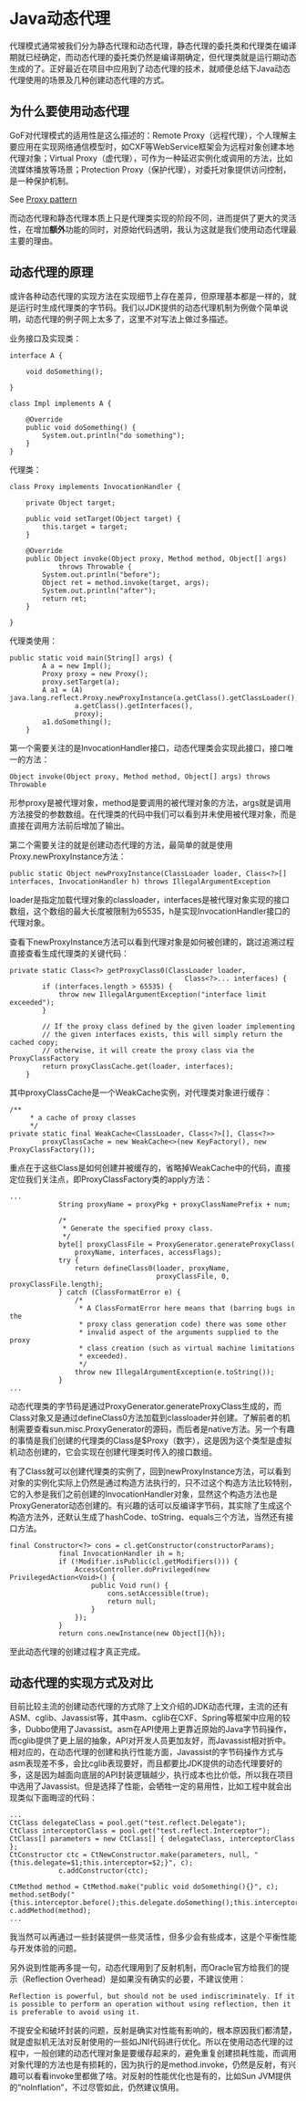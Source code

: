 # Java动态代理

代理模式通常被我们分为静态代理和动态代理，静态代理的委托类和代理类在编译期就已经确定，而动态代理的委托类仍然是编译期确定，但代理类就是运行期动态生成的了。正好最近在项目中应用到了动态代理的技术，就顺便总结下Java动态代理使用的场景及几种创建动态代理的方式。

## 为什么要使用动态代理

GoF对代理模式的适用性是这么描述的：Remote Proxy（远程代理），个人理解主要应用在实现网络通信模型时，如CXF等WebService框架会为远程对象创建本地代理对象；Virtual Proxy（虚代理），可作为一种延迟实例化或调用的方法，比如流媒体播放等场景；Protection Proxy（保护代理），对委托对象提供访问控制，是一种保护机制。

See [Proxy pattern](https://en.wikipedia.org/wiki/Proxy_pattern)

而动态代理和静态代理本质上只是代理类实现的阶段不同，进而提供了更大的灵活性，在增加**额外**功能的同时，对原始代码透明，我认为这就是我们使用动态代理最主要的理由。

## 动态代理的原理

或许各种动态代理的实现方法在实现细节上存在差异，但原理基本都是一样的，就是运行时生成代理类的字节码。我们以JDK提供的动态代理机制为例做个简单说明，动态代理的例子网上太多了，这里不对写法上做过多描述。

业务接口及实现类：

```
interface A {

	void doSomething();

}

class Impl implements A {

	@Override
	public void doSomething() {
		System.out.println("do something");
	}
}
```

代理类：

```
class Proxy implements InvocationHandler {

	private Object target;

	public void setTarget(Object target) {
		this.target = target;
	}

	@Override
	public Object invoke(Object proxy, Method method, Object[] args) 
			throws Throwable {
		System.out.println("before");
		Object ret = method.invoke(target, args);
		System.out.println("after");
		return ret;
	}

}
```

代理类使用：

```
public static void main(String[] args) {
		A a = new Impl();
		Proxy proxy = new Proxy();
		proxy.setTarget(a);
		A a1 = (A) java.lang.reflect.Proxy.newProxyInstance(a.getClass().getClassLoader(), 
				a.getClass().getInterfaces(),
				proxy);
		a1.doSomething();
	}
```
第一个需要关注的是InvocationHandler接口，动态代理类会实现此接口，接口唯一的方法：

`Object invoke(Object proxy, Method method, Object[] args) throws Throwable`

形参proxy是被代理对象，method是要调用的被代理对象的方法，args就是调用方法接受的参数数组。在代理类的代码中我们可以看到并未使用被代理对象，而是直接在调用方法前后增加了输出。

第二个需要关注的就是创建动态代理的方法，最简单的就是使用Proxy.newProxyInstance方法：

`public static Object newProxyInstance(ClassLoader loader,
                                          Class<?>[] interfaces,
                                          InvocationHandler h)
        throws IllegalArgumentException`

loader是指定加载代理对象的classloader，interfaces是被代理对象实现的接口数组，这个数组的最大长度被限制为65535，h是实现InvocationHandler接口的代理对象。

查看下newProxyInstance方法可以看到代理对象是如何被创建的，跳过追溯过程直接查看生成代理类的关键代码：

```
private static Class<?> getProxyClass0(ClassLoader loader,
                                           Class<?>... interfaces) {
        if (interfaces.length > 65535) {
            throw new IllegalArgumentException("interface limit exceeded");
        }

        // If the proxy class defined by the given loader implementing
        // the given interfaces exists, this will simply return the cached copy;
        // otherwise, it will create the proxy class via the ProxyClassFactory
        return proxyClassCache.get(loader, interfaces);
    }
```
其中proxyClassCache是一个WeakCache实例，对代理类对象进行缓存：

```
/**
     * a cache of proxy classes
     */
private static final WeakCache<ClassLoader, Class<?>[], Class<?>>
        proxyClassCache = new WeakCache<>(new KeyFactory(), new ProxyClassFactory());
```

重点在于这些Class是如何创建并被缓存的，省略掉WeakCache中的代码，直接定位我们关注点，即ProxyClassFactory类的apply方法：

```
...
			String proxyName = proxyPkg + proxyClassNamePrefix + num;

            /*
             * Generate the specified proxy class.
             */
            byte[] proxyClassFile = ProxyGenerator.generateProxyClass(
                proxyName, interfaces, accessFlags);
            try {
                return defineClass0(loader, proxyName,
                                    proxyClassFile, 0, proxyClassFile.length);
            } catch (ClassFormatError e) {
                /*
                 * A ClassFormatError here means that (barring bugs in the
                 * proxy class generation code) there was some other
                 * invalid aspect of the arguments supplied to the proxy
                 * class creation (such as virtual machine limitations
                 * exceeded).
                 */
                throw new IllegalArgumentException(e.toString());
            }
...
```
动态代理类的字节码是通过ProxyGenerator.generateProxyClass生成的，而Class对象又是通过defineClass0方法加载到classloader并创建。了解前者的机制需要查看sun.misc.ProxyGenerator的源码，而后者是native方法。另一个有趣的事情是我们创建的代理类的Class是$Proxy（数字），这是因为这个类型是虚拟机动态创建的，它会实现在创建代理类时传入的接口数组。

有了Class就可以创建代理类的实例了，回到newProxyInstance方法，可以看到对象的实例化实际上仍然是通过构造方法执行的，只不过这个构造方法比较特别，它的入参是我们之前创建的InvocationHandler对象，显然这个构造方法也是ProxyGenerator动态创建的。有兴趣的话可以反编译字节码，其实除了生成这个构造方法外，还默认生成了hashCode、toString、equals三个方法，当然还有接口方法。

```
final Constructor<?> cons = cl.getConstructor(constructorParams);
            final InvocationHandler ih = h;
            if (!Modifier.isPublic(cl.getModifiers())) {
                AccessController.doPrivileged(new PrivilegedAction<Void>() {
                    public Void run() {
                        cons.setAccessible(true);
                        return null;
                    }
                });
            }
            return cons.newInstance(new Object[]{h});
```
至此动态代理的创建过程才真正完成。

## 动态代理的实现方式及对比

目前比较主流的创建动态代理的方式除了上文介绍的JDK动态代理，主流的还有ASM、cglib、Javassist等，其中asm、cglib在CXF、Spring等框架中应用的较多，Dubbo使用了Javassist。asm在API使用上更靠近原始的Java字节码操作，而cglib提供了更上层的抽象，API对开发人员更加友好，而Javassist相对折中。相对应的，在动态代理的创建和执行性能方面，Javassist的字节码操作方式与asm表现差不多，会比cglib表现要好，而且都要比JDK提供的动态代理要好的多，这是因为越面向底层的API封装逻辑越少，执行成本也比价低，所以我在项目中选用了Javassist。但是选择了性能，会牺牲一定的易用性，比如工程中就会出现类似下面晦涩的代码：

```
...
CtClass delegateClass = pool.get("test.reflect.Delegate");
CtClass interceptorClass = pool.get("test.reflect.Interceptor");
CtClass[] parameters = new CtClass[] { delegateClass, interceptorClass };
CtConstructor ctc = CtNewConstructor.make(parameters, null, "{this.delegate=$1;this.interceptor=$2;}", c);
			c.addConstructor(ctc);

CtMethod method = CtMethod.make("public void doSomething(){}", c);
method.setBody("{this.interceptor.before();this.delegate.doSomething();this.interceptor.after();}");
c.addMethod(method);
...
```

我当然可以再通过一些封装提供一些灵活性，但多少会有些成本，这是个平衡性能与开发体验的问题。

另外说到性能再多提一句，动态代理用到了反射机制，而Oracle官方给我们的提示（Reflection Overhead）是如果没有确实的必要，不建议使用：

```
Reflection is powerful, but should not be used indiscriminately. If it is possible to perform an operation without using reflection, then it is preferable to avoid using it.
```
不提安全和破坏封装的问题，反射是确实对性能有影响的，根本原因我们都清楚，就是虚拟机无法对反射使用的一些如JNI代码进行优化。所以在使用动态代理的过程中，一般创建的动态代理对象是要缓存起来的，避免重复创建损耗性能，而调用对象代理的方法也是有损耗的，因为执行的是method.invoke，仍然是反射，有兴趣可以看看invoke里都做了啥。对反射的性能优化也是有的，比如Sun JVM提供的“noInflation”，不过尽管如此，仍然建议慎用。



